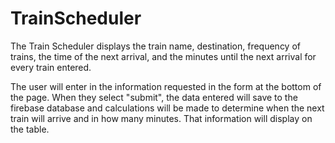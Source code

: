 # TrainScheduler

The Train Scheduler displays the train name, destination, frequency of trains, the time of the next arrival, and the minutes until the next arrival for every train entered. 

The user will enter in the information requested in the form at the bottom of the page. When they select "submit", the data entered will save to the firebase database and calculations will be made to determine when the next train will arrive and in how many minutes. That information will display on the table. 